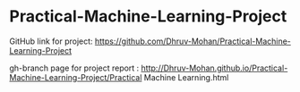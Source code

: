 # Practical-Machine-Learning-Project
GitHub link for project: https://github.com/Dhruv-Mohan/Practical-Machine-Learning-Project

gh-branch page for project report : http://Dhruv-Mohan.github.io/Practical-Machine-Learning-Project/Practical Machine Learning.html
